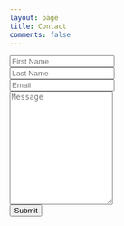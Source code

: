 ```yaml
---
layout: page
title: Contact
comments: false
---
```

<html>
<head>
<style>
* {
    box-sizing: border-box;
}

input[type=text], select, textarea {
    width: 100%;
    padding: 12px;
    border: 1px solid #ccc;
    border-radius: 4px;
    resize: vertical;
}

input[type=submit] {
    background-color: #4C66AF;
    color: white;
    padding: 12px 20px;
    border: none;
    border-radius: 4px;
    cursor: pointer;
    float: right;
    box-shadow: 2px 2px 2px #203368;
}

input[type=submit]:hover {
    background-color: #4C70D5;
}

input[type=submit]:active {
    box-shadow: none;
}

.container {
    border-radius: 5px;
    background-color: #f2f2f2;
    padding: 20px;
}

/* Clear floats after the columns */
.row:after {
    content: "";
    display: table;
    clear: both;
}

}
</style>
</head>
<body>

<div class="container">
  <form action="{{ site.url }}/message-sent/" name="contact" netlify>
    <div class="row">
      <div>
        <input type="text" id="fname" name="First Name" placeholder="First Name">
      </div>
    </div>
    <div class="row">
      <div>
        <input type="text" id="lname" name="Last Name" placeholder="Last Name">
      </div>
    </div>
    <div class="row">
      <div>
        <input type="text" id="email" name="Email" placeholder="Email">
      </div>
    </div>
    <div class="row">
      <div>
        <textarea id="subject" name="Message" placeholder="Message" style="height:200px"></textarea>
      </div>
    </div>
    <div class="row">
      <input type="submit" value="Submit">
    </div>
    <input type="hidden" name="_gotcha"><!-- use this to prevent spam -->
  </form>
</div>

</body>
</html>
